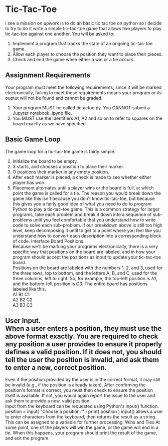 # Tic-Tac-Toe
I see a mission on upwork is to do an basic tic tac toe on python so i decide to try to do it 
write a simple tic-tac-toe game that allows two players to play tic-tac-toe against one another. 
You will be asked to:
1.	Implement a program that tracks the state of an ongoing tic-tac-toe game.
2.	Allow each player to choose the position they want to place their pieces.
3.	Check and end the game when either a win or a tie occurs.<br />
## Assignment Requirements
Your program must meet the following requirements, since it will be marked electronically, failing to meet these requirements means your program or its ouptut will not be found and cannot be graded.
1.	Your program MUST be called tictactoe.py. You CANNOT submit a Jupyter notebook .ipynb file.
2.	You MUST use the identifiers A1, A2 and so on to refer to squares on the board exactly as we have specified.
## Basic Game Loop
The game loop for a tic-tac-toe game is fairly simple.
1.	Initialize the board to be empty.
2.	X starts, and chooses a position to place their marker.
3.	O positions their marker in any empty position.
4.	After each marker is placed, a check is made to see whether either player has won.
5.	Placement alternates until a player wins or the board is full, at which point the game is called for a tie.
The reason you would break down the game like this isn't because you don't know tic-tac-toe, but because this gives you a fairly good idea of what you need to do to program Python to play a tic-tac-toe game. This is a common strategy for larger programs, take each problem and break it down into a sequence of sub-problems until you feel comfortable that you understand how to write code to solve each sub-problem. If our breakdown above is still too high level, keep decomposing it until to get to a point where you feel like you understand how to convert each description into a corresponding block of code.
Interface
Board Positions.<br />  Because we'll be marking your programs electronically, there is a very specific way that positions on the board are labeled, and in how your program should accept the positions as input to update your tic-tac-toe board.<br />
Positions on the board are labeled with the numbers 1, 2, and 3, used for the three rows, top to bottom, and the letters A, B, and C, used for the three columns, left to right. So, for example, the top-left position is A1, and the bottom-left position is C3. The entire board has positions labeled like this.<br />
A1	B1	C1<br />
A2	B2	C2<br />
A3	B3	C3<br />
## User Input.<br />  When a user enters a position, they must use the above format exactly. You are required to check any position a user provides to ensure it properly defines a valid position. If it does not, you should tell the user the position is invalid, and ask them to enter a new, correct position.
Even if the position provided by the user is in the correct format, it may still be invalid (e.g., if the position is already taken). After confirming the position's format is correct, you must then check to ensure the position itself is available. If not, you would again report the issue to the user and ask them to provide a new, valid position.<br />
Input from the keyboard can be requested using Python's input() function.
position = input( "Choose a position: " )
print( position )
input() allows a user to enter characters from the keyboard, then returns the result as a string. This can be assigned to a variable for further processing.
Wins and Ties
At some point, one of the players will win the game, or the game will end in a tie. When this happens, your program should print the result of the game, and exit the program.

